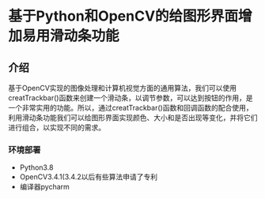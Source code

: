 # 基于Python和OpenCV的给图形界面增加易用滑动条功能
## 介绍
基于OpenCV实现的图像处理和计算机视觉方面的通用算法，我们可以使用creatTrackbar()函数来创建一个滑动条，以调节参数，可以达到按钮的作用，是一个非常实用的功能。所以，通过creatTrackbar()函数和回调函数的配合使用，利用滑动条功能我们可以给图形界面实现颜色、大小和是否出现等变化，并将它们进行组合，以实现不同的需求。
### 环境部署
+ Python3.8
+ OpenCV3.4.1(3.4.2以后有些算法申请了专利
+ 编译器pycharm

